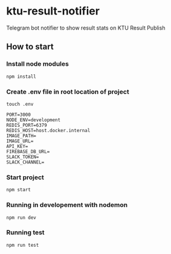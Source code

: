 # ktu-result-notifier

Telegram bot notifier to show result stats on KTU Result Publish

## How to start
### Install node modules
`npm install`
### Create .env file in root location of project
`touch .env`
```
PORT=3000
NODE_ENV=development
REDIS_PORT=6379
REDIS_HOST=host.docker.internal
IMAGE_PATH=
IMAGE_URL=
API_KEY=
FIREBASE_DB_URL=
SLACK_TOKEN=
SLACK_CHANNEL=
```
### Start project
`npm start`

### Running in developement with nodemon
`npm run dev`

### Running test
`npm run test`
